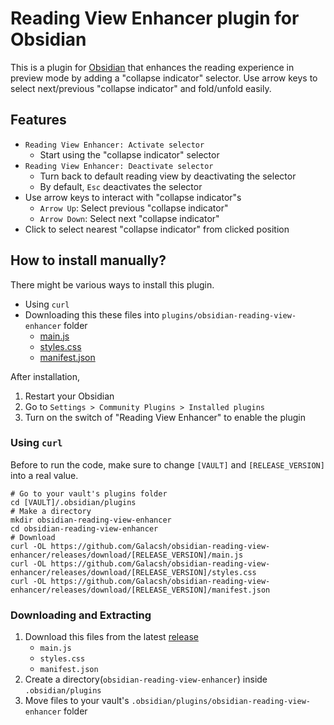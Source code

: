 # Reading View Enhancer plugin for Obsidian

This is a plugin for [Obsidian](https://obsidian.md/) that enhances the reading experience in preview mode
by adding a "collapse indicator" selector. Use arrow keys to select next/previous "collapse indicator" and
fold/unfold easily.

## Features

- `Reading View Enhancer: Activate selector`
  - Start using the "collapse indicator" selector
- `Reading View Enhancer: Deactivate selector`
  - Turn back to default reading view by deactivating the selector
  - By default, `Esc` deactivates the selector
- Use arrow keys to interact with "collapse indicator"s
  - `Arrow Up`: Select previous "collapse indicator"
  - `Arrow Down`: Select next "collapse indicator"
- Click to select nearest "collapse indicator" from clicked position

## How to install manually?

There might be various ways to install this plugin.

- Using `curl`
- Downloading this these files into `plugins/obsidian-reading-view-enhancer` folder
  - [main.js](https://github.com/Galacsh/obsidian-reading-view-enhancer/releases/download/0.0.1/main.js)
  - [styles.css](https://github.com/Galacsh/obsidian-reading-view-enhancer/releases/download/0.0.1/styles.css)
  - [manifest.json](https://github.com/Galacsh/obsidian-reading-view-enhancer/releases/download/0.0.1/manifest.json)

After installation,

1. Restart your Obsidian
2. Go to `Settings > Community Plugins > Installed plugins`
3. Turn on the switch of "Reading View Enhancer" to enable the plugin

### Using `curl`

Before to run the code, make sure to change `[VAULT]` and `[RELEASE_VERSION]` into a real value.

```shell
# Go to your vault's plugins folder
cd [VAULT]/.obsidian/plugins
# Make a directory
mkdir obsidian-reading-view-enhancer
cd obsidian-reading-view-enhancer
# Download
curl -OL https://github.com/Galacsh/obsidian-reading-view-enhancer/releases/download/[RELEASE_VERSION]/main.js
curl -OL https://github.com/Galacsh/obsidian-reading-view-enhancer/releases/download/[RELEASE_VERSION]/styles.css
curl -OL https://github.com/Galacsh/obsidian-reading-view-enhancer/releases/download/[RELEASE_VERSION]/manifest.json
```

### Downloading and Extracting

1. Download this files from the latest [release](https://github.com/Galacsh/obsidian-reading-view-enhancer/releases)
   - `main.js`
   - `styles.css`
   - `manifest.json`
2. Create a directory(`obsidian-reading-view-enhancer`) inside `.obsidian/plugins`
3. Move files to your vault's `.obsidian/plugins/obsidian-reading-view-enhancer` folder
